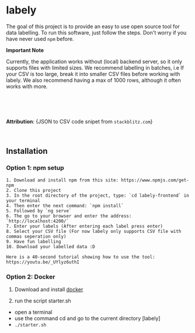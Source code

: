 # labely

The goal of this project is to provide an easy to use open source tool for data labelling. To run this software, just follow the steps. Don't worry if you have never used `npm` before.

**Important Note**

Currently, the application works without (local) backend server, so it only supports files with limited sizes. We recommend labelling in batches, i.e If your CSV is too large, break it into smaller CSV files before working with labely. We also recommend having a max of 1000 rows, although it often works with more.

<br/>
<br/>
<br/>

**Attribution**: {JSON to CSV code snipet from `stackblitz.com`}

<br>

## Installation

### Option 1: npm setup

    1. Download and install npm from this site: https://www.npmjs.com/get-npm
    2. Clone this project
    3. In the root directory of the project, type: `cd labely-frontend` in your terminal
    4. Then enter the next command: `npm install`
    5. Followed by `ng serve`
    6. The go to your browser and enter the address: `http://localhost:4200/`
    7. Enter your labels (After entering each label press enter)
    8. Select your CSV file (For now labely only supports CSV file with commas seperation only)
    9. Have fun labelling
    10. Download your labelled data :D

    Here is a 40-second tutorial showing how to use the tool: https://youtu.be/_UYlyz6uthI

### Option 2: Docker

1.  Download and install <a href="https://www.docker.com/get-started">docker</a>

2.  run the script starter.sh
* open a terminal <br/>
* use the command cd and go to the current directory [labely] <br/>
* `./starter.sh` <br/>
